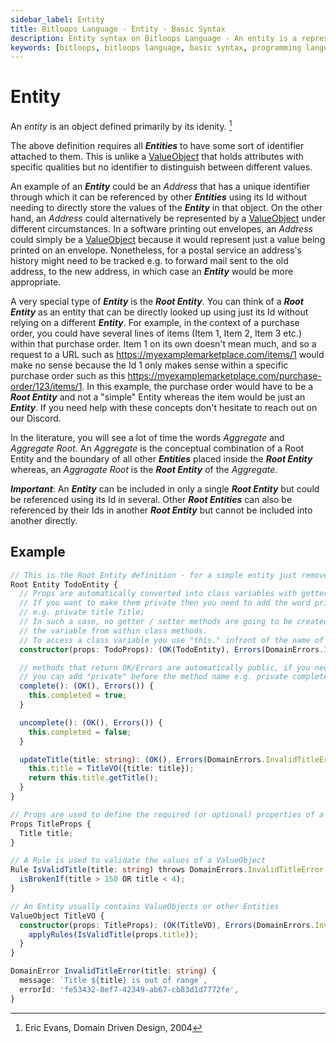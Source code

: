 ```yaml
---
sidebar_label: Entity
title: Bitloops Language - Entity - Basic Syntax 
description: Entity syntax on Bitloops Language - An entity is a representation of an object that has an identity. It is unique!
keywords: [bitloops, bitloops language, basic syntax, programming language, variables, types, objects, data types, classes, interfaces, modules, functions, loops, services, entity]
---
```


# Entity

An *entity* is an object defined primarily by its idenity. [^Evans2004]

The above definition requires all ***Entities*** to have some sort of identifier attached to them.
This is unlike a [ValueObject](https://bitloops.com/docs/bitloops-language/components/value-object) that holds attributes with specific qualities but no identifier to distinguish
between different values.

An example of an ***Entity*** could be an *Address* that has a unique identifier through
which it can be referenced by other ***Entities*** using its Id without needing to directly store the values of the ***Entity*** in that object. On the other hand, an *Address* could alternatively be represented by a [ValueObject](https://bitloops.com/docs/bitloops-language/components/value-object) under different circumstances. In a software printing out envelopes, an *Address* could simply be a
[ValueObject](https://bitloops.com/docs/bitloops-language/components/value-object) because it would represent just
a value being printed on an envelope. Nonetheless, for a postal service an
address's history might need to be tracked e.g. to forward mail sent to the old address, to the new address, in which case an ***Entity*** would be more appropriate.

A very special type of ***Entity*** is the ***Root Entity***. You can think of a ***Root Entity*** as an entity that can be directly looked up using just its Id without relying on a different ***Entity***. For example, in the context of a purchase order, you could have several lines of items (Item 1, Item 2, Item 3 etc.) within that purchase order. Item 1 on its own doesn't mean much, and so a request to a URL such as https://myexamplemarketplace.com/items/1 would make no sense because the Id 1 only makes sense within a specific purchase order such as this https://myexamplemarketplace.com/purchase-order/123/items/1. In this example, the purchase order would have to be a ***Root Entity*** and not a "simple" Entity whereas the item would be just an ***Entity***. If you need help with these concepts don't hesitate to reach out on our Discord.  

In the literature, you will see a lot of time the words *Aggregate* and *Aggregate Root*. An *Aggregate* is the conceptual combination of a Root Entity and the boundary of all other ***Entities*** placed inside the ***Root Entity*** whereas, an *Aggragate Root* is the ***Root Entity*** of the *Aggregate*. 

***Important***: An ***Entity*** can be included in only a single ***Root Entity*** but could be referenced using its Id in several. Other ***Root Entities*** can also be referenced by their Ids in another ***Root Entity*** but cannot be included into another directly.  

## Example

```ts
// This is the Root Entity definition - for a simple entity just remove the Root before the Entity
Root Entity TodoEntity {
  // Props are automatically converted into class variables with getters and setters.
  // If you want to make them private then you need to add the word private before the property declaration
  // e.g. private title Title;
  // In such a case, no getter / setter methods are going to be created and you will only be able to access
  // the variable from within class methods.
  // To access a class variable you use "this." infront of the name of the variable e.g. this.title 
  constructor(props: TodoProps): (OK(TodoEntity), Errors(DomainErrors.InvalidTitleError)) {}

  // methods that return OK/Errors are automatically public, if you need a private one that returns OK/Errors
  // you can add "private" before the method name e.g. private complete()
  complete(): (OK(), Errors()) {
    this.completed = true;
  }

  uncomplete(): (OK(), Errors()) {
    this.completed = false;
  }

  updateTitle(title: string): (OK(), Errors(DomainErrors.InvalidTitleError)) {
    this.title = TitleVO({title: title});
    return this.title.getTitle();
  }
}

// Props are used to define the required (or optional) properties of a class (such as ValueObject, Entity, UseCase etc.)
Props TitleProps {
  Title title;
}

// A Rule is used to validate the values of a ValueObject
Rule IsValidTitle(title: string) throws DomainErrors.InvalidTitleError {
  isBrokenIf(title > 150 OR title < 4);
}

// An Entity usually contains ValueObjects or other Entities
ValueObject TitleVO {
  constructor(props: TitleProps): (OK(TitleVO), Errors(DomainErrors.InvalidTitleError)) {
    applyRules(IsValidTitle(props.title));
  }
}

DomainError InvalidTitleError(title: string) {
  message: `Title ${title} is out of range`,
  errorId: 'fe53432-8ef7-42349-ab67-cb83d1d7772fe',
}
```

[^Evans2004]: Eric Evans, Domain Driven Design, 2004
